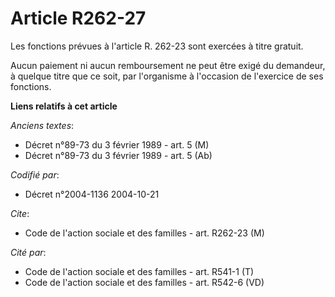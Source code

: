 # Article R262-27

Les fonctions prévues à l'article R. 262-23 sont exercées à titre gratuit.

Aucun paiement ni aucun remboursement ne peut être exigé du demandeur, à quelque titre que ce soit, par l'organisme à
l'occasion de l'exercice de ses fonctions.

**Liens relatifs à cet article**

_Anciens textes_:

  - Décret n°89-73 du 3 février 1989 - art. 5 (M)
  - Décret n°89-73 du 3 février 1989 - art. 5 (Ab)

_Codifié par_:

  - Décret n°2004-1136 2004-10-21

_Cite_:

  - Code de l'action sociale et des familles - art. R262-23 (M)

_Cité par_:

  - Code de l'action sociale et des familles - art. R541-1 (T)
  - Code de l'action sociale et des familles - art. R542-6 (VD)
